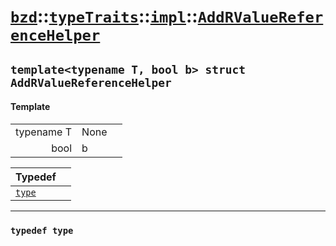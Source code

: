# [`bzd`](../../../../index.md)::[`typeTraits`](../../../index.md)::[`impl`](../../index.md)::[`AddRValueReferenceHelper`](../index.md)

## `template<typename T, bool b> struct AddRValueReferenceHelper`

#### Template
||||
|---:|:---|:---|
|typename T|None||
|bool|b||

|Typedef||
|:---|:---|
|[`type`](./index.md)||
------
### `typedef type`

